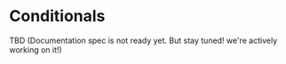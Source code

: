 # Conditionals

TBD (Documentation spec is not ready yet. But stay tuned! we're actively working on it!)
